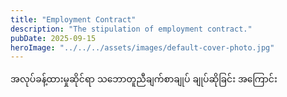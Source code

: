 ```yaml
---
title: "Employment Contract"
description: "The stipulation of employment contract."
pubDate: 2025-09-15
heroImage: "../../../assets/images/default-cover-photo.jpg"
---
```


အလုပ်ခန့်ထားမှုဆိုင်ရာ သဘောတူညီချက်စာချုပ် ချုပ်ဆိုခြင်း အကြောင်း